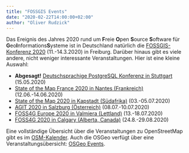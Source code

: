```yaml
---
title: "FOSSGIS Events"
date: "2020-02-22T14:00:00+02:00"
author: "Oliver Rudzick"
---
```

Das Ereignis des Jahres 2020 rund um **F**reie **O**pen **S**ource **S**oftware für **G**eo**I**nformations**S**ysteme ist in Deutschland nat&uuml;rlich die [FOSSGIS-Konferenz 2020](https://www.fossgis-konferenz.de/2020/) (11.-14.3.2020) in Freiburg. Dar&uuml;ber hinaus gibt es viele andere, nicht weniger interessante Veranstaltungen. Hier ist eine kleine Auswahl:

 *  **Abgesagt!** [Deutschsprachige PostgreSQL Konferenz in Stuttgart](https://2020.pgconf.de/) (15.05.2020)
 * [State of the Map France 2020 in Nantes (Frankreich)](https://sotm2020.openstreetmap.fr/) (12.06.-14.06.2020)
 * [State of the Map 2020 in Kapstadt (Südafrika)](https://2020.stateofthemap.org/) (03.-05.07.2020)
 * [AGIT 2020 in Salzburg (&Ouml;sterreich)](https://www.agit.at/) (08.07.-10.07.2020)
 * [FOSS4G Europe 2020 in Valmiera (Lettland)](https://2020.europe.foss4g.org/) (13.-18.07.2020)
 * [FOSS4G 2020 in Calgary (Alberta, Canada)](https://2020.foss4g.org/) (24.8.-29.08.2020)
  
Eine vollst&auml;ndige &Uuml;bersicht &uuml;ber die Veranstaltungen zu OpenStreetMap gibt es im [OSM-Kalender](https://wiki.openstreetmap.org/wiki/Current_events).
Auch die  OSGeo verf&uuml;gt &uuml;ber eine Veranstaltungs&uuml;bersicht: [OSGeo Events](https://www.osgeo.org/events/).
